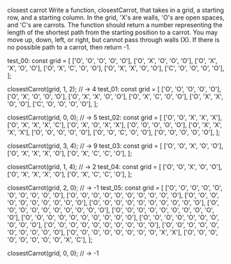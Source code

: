 closest carrot
Write a function, closestCarrot, that takes in a grid, a starting row, and a starting column. In the grid, 'X's are walls, 'O's are open spaces, and 'C's are carrots. The function should return a number representing the length of the shortest path from the starting position to a carrot. You may move up, down, left, or right, but cannot pass through walls (X). If there is no possible path to a carrot, then return -1.

test_00:
const grid = [
  ['O', 'O', 'O', 'O', 'O'],
  ['O', 'X', 'O', 'O', 'O'],
  ['O', 'X', 'X', 'O', 'O'],
  ['O', 'X', 'C', 'O', 'O'],
  ['O', 'X', 'X', 'O', 'O'],
  ['C', 'O', 'O', 'O', 'O'],
];

closestCarrot(grid, 1, 2); // -> 4
test_01:
const grid = [
  ['O', 'O', 'O', 'O', 'O'],
  ['O', 'X', 'O', 'O', 'O'],
  ['O', 'X', 'X', 'O', 'O'],
  ['O', 'X', 'C', 'O', 'O'],
  ['O', 'X', 'X', 'O', 'O'],
  ['C', 'O', 'O', 'O', 'O'],
];

closestCarrot(grid, 0, 0); // -> 5
test_02:
const grid = [
  ['O', 'O', 'X', 'X', 'X'],
  ['O', 'X', 'X', 'X', 'C'],
  ['O', 'X', 'O', 'X', 'X'],
  ['O', 'O', 'O', 'O', 'O'],
  ['O', 'X', 'X', 'X', 'X'],
  ['O', 'O', 'O', 'O', 'O'],
  ['O', 'O', 'C', 'O', 'O'],
  ['O', 'O', 'O', 'O', 'O'],
];

closestCarrot(grid, 3, 4); // -> 9
test_03:
const grid = [
  ['O', 'O', 'X', 'O', 'O'],
  ['O', 'X', 'X', 'X', 'O'],
  ['O', 'X', 'C', 'C', 'O'],
];

closestCarrot(grid, 1, 4); // -> 2
test_04:
const grid = [
  ['O', 'O', 'X', 'O', 'O'],
  ['O', 'X', 'X', 'X', 'O'],
  ['O', 'X', 'C', 'C', 'O'],
];

closestCarrot(grid, 2, 0); // -> -1
test_05:
const grid = [
  ['O', 'O', 'O', 'O', 'O', 'O', 'O', 'O', 'O', 'O'],
  ['O', 'O', 'O', 'O', 'O', 'O', 'O', 'O', 'O', 'O'],
  ['O', 'O', 'O', 'O', 'O', 'O', 'O', 'O', 'O', 'O'],
  ['O', 'O', 'O', 'O', 'O', 'O', 'O', 'O', 'O', 'O'],
  ['O', 'O', 'O', 'O', 'O', 'O', 'O', 'O', 'O', 'O'],
  ['O', 'O', 'O', 'O', 'O', 'O', 'O', 'O', 'O', 'O'],
  ['O', 'O', 'O', 'O', 'O', 'O', 'O', 'O', 'O', 'O'],
  ['O', 'O', 'O', 'O', 'O', 'O', 'O', 'O', 'O', 'O'],
  ['O', 'O', 'O', 'O', 'O', 'O', 'O', 'O', 'O', 'O'],
  ['O', 'O', 'O', 'O', 'O', 'O', 'O', 'O', 'O', 'O'],
  ['O', 'O', 'O', 'O', 'O', 'O', 'O', 'O', 'X', 'X'],
  ['O', 'O', 'O', 'O', 'O', 'O', 'O', 'O', 'X', 'C'],
];

closestCarrot(grid, 0, 0); // -> -1